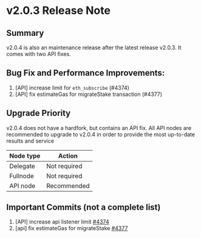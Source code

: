 # v2.0.3 Release Note

## Summary
v2.0.4 is also an maintenance release after the latest release v2.0.3. It
comes with two API fixes.

## Bug Fix and Performance Improvements:
1. [API] increase limit for `eth_subscribe` (#4374)
2. [API] fix estimateGas for migrateStake transaction (#4377)

## Upgrade Priority
v2.0.4 does not have a hardfork, but contains an API fix.
All API nodes are recommended to upgrade to v2.0.4 in order to provide the most
up-to-date results and service

| Node type  | Action       |
| ---------- | ------------ |
| Delegate   | Not required |
| Fullnode   | Not required |
| API node   | Recommended  |

## Important Commits (not a complete list)
1. [API] increase api listener limit [#4374](https://github.com/iotexproject/iotex-core/pull/4374)
2. [api] fix estimateGas for migrateStake [#4377](https://github.com/iotexproject/iotex-core/pull/4377)
